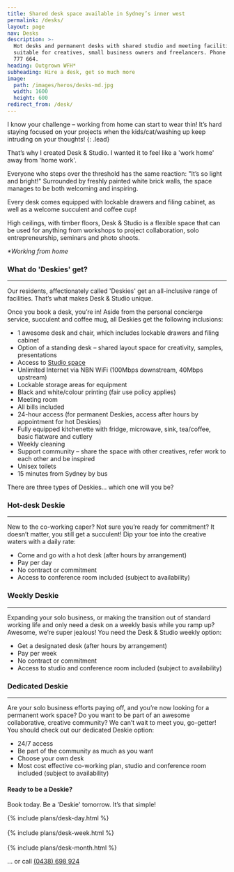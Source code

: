 ```yaml
---
title: Shared desk space available in Sydney’s inner west
permalink: /desks/
layout: page
nav: Desks
description: >-
  Hot desks and permanent desks with shared studio and meeting facilities
  suitable for creatives, small business owners and freelancers. Phone (0497)
  777 664.
heading: Outgrown WFH*
subheading: Hire a desk, get so much more
image:
  path: /images/heros/desks-md.jpg
  width: 1600
  height: 600
redirect_from: /desk/
---
```

I know your challenge – working from home can start to wear thin! It’s hard staying focused on your projects when the kids/cat/washing up keep intruding on your thoughts!
{: .lead}

That’s why I created Desk & Studio. I wanted it to feel like a 'work home' away from 'home work'.

Everyone who steps over the threshold has the same reaction: "It’s so light and bright!" Surrounded by freshly painted white brick walls, the space manages to be both welcoming and inspiring.

Every desk comes equipped with lockable drawers and filing cabinet, as well as a welcome succulent and coffee cup!

High ceilings, with timber floors, Desk & Studio is a flexible space that can be used for anything from workshops to project collaboration, solo entrepreneurship, seminars and photo shoots.

<dfn id="WFH">*Working from home</dfn>

### What do 'Deskies' get?

---

Our residents, affectionately called 'Deskies' get an all-inclusive range of facilities. That’s what makes Desk & Studio unique.

Once you book a desk, you’re in! Aside from the personal concierge service, succulent and coffee mug, all Deskies get the following inclusions:

* 1 awesome desk and chair, which includes lockable drawers and filing cabinet
* Option of a standing desk – shared layout space for creativity, samples, presentations
* Access to [Studio space](/photo-studio/)
* Unlimited Internet via NBN WiFi (100Mbps downstream, 40Mbps upstream)
* Lockable storage areas for equipment
* Black and white/colour printing (fair use policy applies)
* Meeting room
* All bills included
* 24-hour access (for permanent Deskies, access after hours by appointment for hot Deskies)
* Fully equipped kitchenette with fridge, microwave, sink, tea/coffee, basic flatware and cutlery
* Weekly cleaning
* Support community – share the space with other creatives, refer work to each other and be inspired
* Unisex toilets
* 15 minutes from Sydney by bus

There are three types of Deskies… which one will you be?

### Hot-desk Deskie

---

New to the co-working caper? Not sure you’re ready for commitment? It doesn’t matter, you still get a succulent! Dip your toe into the creative waters with a daily rate:

* Come and go with a hot desk (after hours by arrangement)
* Pay per day
* No contract or commitment
* Access to conference room included (subject to availability)

### Weekly Deskie

---

Expanding your solo business, or making the transition out of standard working life and only need a desk on a weekly basis while you ramp up? Awesome, we’re super jealous! You need the Desk & Studio weekly option:

* Get a designated desk (after hours by arrangement)
* Pay per week
* No contract or commitment
* Access to studio and conference room included (subject to availability)

### Dedicated Deskie

---

Are your solo business efforts paying off, and you’re now looking for a permanent work space? Do you want to be part of an awesome collaborative, creative community? We can’t wait to meet you, go-getter! You should check out our dedicated Deskie option:

* 24/7 access
* Be part of the community as much as you want
* Choose your own desk
* Most cost effective co-working plan, studio and conference room included (subject to availability)

#### Ready to be a Deskie?

Book today. Be a 'Deskie' tomorrow. It’s that simple!

<div class="card-deck">{% include plans/desk-day.html %}<div class="column-break"> </div> {% include plans/desk-week.html %}<div class="column-break"> </div> {% include plans/desk-month.html %}</div>

… or call [(0438) 698 924](tel:0438698924)